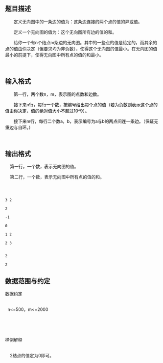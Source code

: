 ## 题目描述

<div style="text-indent: 21pt" align="left">
 定义无向图中的一条边的值为：这条边连接的两个点的值的异或值。
</div>
<div style="text-indent: 21pt" align="left">
 定义一个无向图的值为：这个无向图所有边的值的和。
</div>
<div style="text-indent: 21pt" align="left">
 给你一个有<span>n个结点m条边的无向图。其中的一些点的值是给定的，而其余的点的值由你决定（但要求均为非负数），使得这个无向图的值最小。在无向图的值最小的前提下，使得无向图中所有点的值的和最小。</span>
</div>
<div align="left">
 <b> </b>
</div>

## 输入格式

<div style="text-indent: 21pt" align="left">
 <span style="color: black">第一行</span><span style="color: black">，</span><span style="color: black">两个数n，m，</span><span style="color: black">表示图的点数和边数</span><span style="color: black">。</span>
</div>
<div style="text-indent: 21pt" align="left">
 <span style="color: black">接下来n行</span><span style="color: black">，每行一个数，按编号给出每个点的值（若为负数则表示这个点的值由你决定，值的绝对值大小不超过10^9）。</span>
</div>
<div style="text-indent: 21pt" align="left">
 <span style="color: black">接下来m行，每行二个数a，b，表示编号为a与b的两点间连一条边。（保证无重边与自环。）</span>
</div>
<div style="text-indent: 21pt" align="left">
  
</div>

## 输出格式

<div align="left">
 <span style="color: black">    </span><span style="color: black">第一行，一个数，表示</span>无向图的值。
</div>
<div align="left">
 <span>    </span>第二行，一个数，表示无向图中所有点的值的和。
</div>
<div align="left">
  
</div>

```input1
3 2
2
-1
0
1 2
2 3
```
```output1
2
2
```
## 数据范围与约定

<p>数据约定<br><br>
    n<=500，m<=2000<br><br>
   <br><br>
  样例解释<br><br>
      2结点的值定为0即可。</p>

